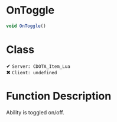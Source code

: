 # OnToggle
```js	
void OnToggle()
```
# Class
✔ `Server: CDOTA_Item_Lua`  
✖ `Client: undefined`  

# Function Description
Ability is toggled on/off.
